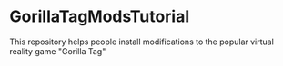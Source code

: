# GorillaTagModsTutorial
This repository helps people install modifications to the popular virtual reality game "Gorilla Tag"
